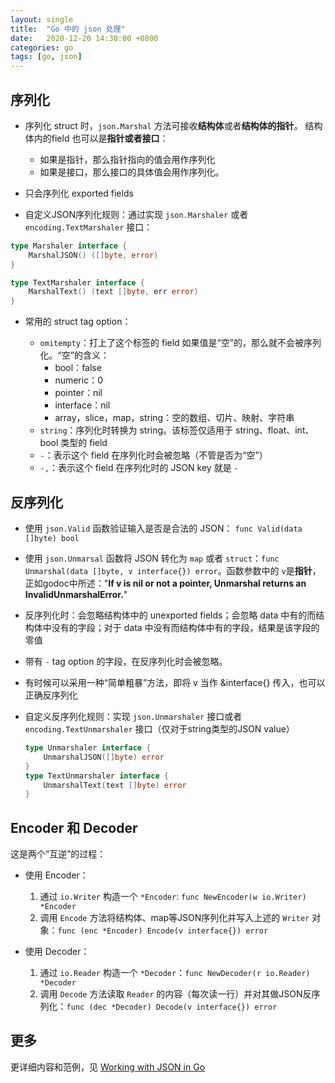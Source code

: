 ```yaml
---
layout: single
title:  "Go 中的 json 处理"
date:   2020-12-20 14:30:00 +0800
categories: go
tags: [go, json]
---
```


## 序列化

* 序列化 struct 时，`json.Marshal` 方法可接收**结构体**或者**结构体的指针**。 结构体内的field 也可以是**指针或者接口**：
  * 如果是指针，那么指针指向的值会用作序列化
  * 如果是接口，那么接口的具体值会用作序列化。

* 只会序列化 exported fields

* 自定义JSON序列化规则：通过实现 `json.Marshaler` 或者 `encoding.TextMarshaler` 接口：

```go
type Marshaler interface {
    MarshalJSON() ([]byte, error)
}

type TextMarshaler interface {
    MarshalText() (text []byte, err error)
}
```

* 常用的 struct tag option：

  * `omitempty`：打上了这个标签的 field 如果值是“空”的，那么就不会被序列化。“空”的含义：
    * bool：false
    * numeric：0
    * pointer：nil
    * interface：nil
    * array，slice，map，string：空的数组、切片、映射、字符串
  * `string`：序列化时转换为 string。该标签仅适用于 string、float、int、bool 类型的 field
  * `-`：表示这个 field 在序列化时会被忽略（不管是否为“空”）
  * `-,`：表示这个 field 在序列化时的 JSON key 就是 `-`



## 反序列化

* 使用 `json.Valid` 函数验证输入是否是合法的 JSON： `func Valid(data []byte) bool`

* 使用 `json.Unmarsal` 函数将 JSON 转化为 `map` 或者 `struct`：`func Unmarshal(data []byte, v interface{}) error`。函数参数中的 `v`是**指针**，正如godoc中所述："**If v is nil or not a pointer, Unmarshal returns an InvalidUnmarshalError.**"

* 反序列化时：会忽略结构体中的 unexported fields；会忽略 data 中有的而结构体中没有的字段；对于 data 中没有而结构体中有的字段，结果是该字段的零值

* 带有 `-` tag option 的字段，在反序列化时会被忽略。

* 有时候可以采用一种“简单粗暴”方法，即将 v 当作 &interface{} 传入，也可以正确反序列化

* 自定义反序列化规则：实现 `json.Unmarshaler` 接口或者 `encoding.TextUnmarshaler` 接口（仅对于string类型的JSON value）

  ```go
  type Unmarshaler interface {
      UnmarshalJSON([]byte) error
  }
  type TextUnmarshaler interface {
      UnmarshalText(text []byte) error
  }
  ```



## Encoder 和 Decoder

这是两个“互逆”的过程：

* 使用 Encoder：
  1. 通过 `io.Writer` 构造一个 `*Encoder`: `func NewEncoder(w io.Writer) *Encoder`
  2. 调用 `Encode` 方法将结构体、map等JSON序列化并写入上述的 `Writer` 对象：`func (enc *Encoder) Encode(v interface{}) error`

* 使用 Decoder：
  1. 通过 `io.Reader` 构造一个 `*Decoder`：`func NewDecoder(r io.Reader) *Decoder`
  2. 调用 `Decode` 方法读取 `Reader` 的内容（每次读一行）并对其做JSON反序列化：`func (dec *Decoder) Decode(v interface{}) error`


## 更多

更详细内容和范例，见 [Working with JSON in Go](https://medium.com/rungo/working-with-json-in-go-7e3a37c5a07b)
